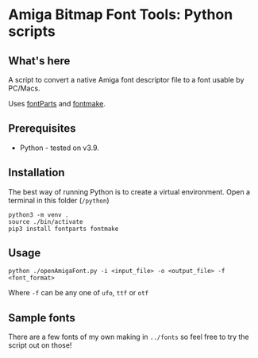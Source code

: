 # Amiga Bitmap Font Tools: Python scripts

## What's here

A script to convert a native Amiga font descriptor file to a font usable by PC/Macs.

Uses [fontParts](https://fontparts.robotools.dev/en/stable/) and [fontmake](https://github.com/googlefonts/fontmake).

## Prerequisites

- Python - tested on v3.9.
## Installation

The best way of running Python is to create a virtual environment. Open a terminal in this folder (`/python`)

```
python3 -m venv .
source ./bin/activate
pip3 install fontparts fontmake
```

## Usage

```
python ./openAmigaFont.py -i <input_file> -o <output_file> -f <font_format>
```

Where `-f` can be any one of `ufo`, `ttf` or `otf`

## Sample fonts

There are a few fonts of my own making in `../fonts` so feel free to try the script out on those!
